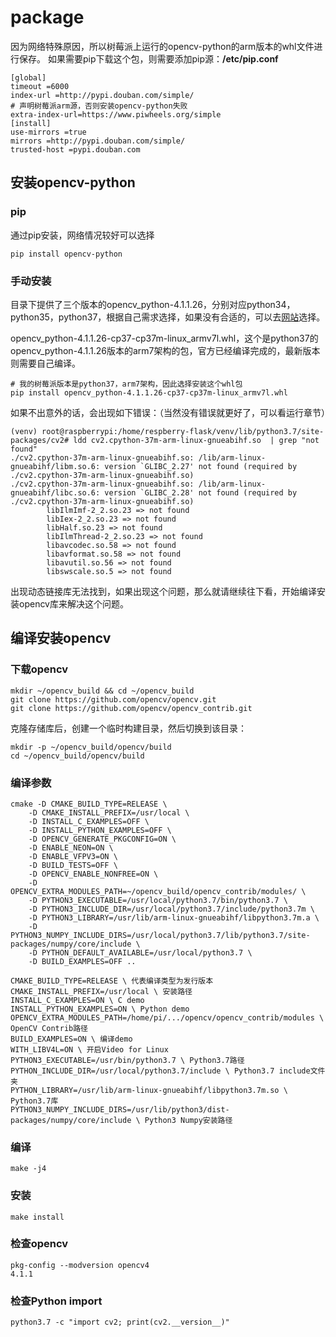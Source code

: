 # package

因为网络特殊原因，所以树莓派上运行的opencv-python的arm版本的whl文件进行保存。
如果需要pip下载这个包，则需要添加pip源：**/etc/pip.conf**

```shell script
[global]
timeout =6000
index-url =http://pypi.douban.com/simple/
# 声明树莓派arm源，否则安装opencv-python失败
extra-index-url=https://www.piwheels.org/simple
[install]
use-mirrors =true
mirrors =http://pypi.douban.com/simple/
trusted-host =pypi.douban.com
```
## 安装opencv-python

### pip

通过pip安装，网络情况较好可以选择

```shell script
pip install opencv-python
```
### 手动安装

目录下提供了三个版本的opencv_python-4.1.1.26，分别对应python34，python35，python37，根据自己需求选择，如果没有合适的，可以去[网站](https://www.piwheels.org/project/opencv-python/)选择。

opencv_python-4.1.1.26-cp37-cp37m-linux_armv7l.whl，这个是python37的opencv_python-4.1.1.26版本的arm7架构的包，官方已经编译完成的，最新版本则需要自己编译。

```shell script
# 我的树莓派版本是python37，arm7架构，因此选择安装这个whl包
pip install opencv_python-4.1.1.26-cp37-cp37m-linux_armv7l.whl
```

如果不出意外的话，会出现如下错误：（当然没有错误就更好了，可以看运行章节）

```shell
(venv) root@raspberrypi:/home/respberry-flask/venv/lib/python3.7/site-packages/cv2# ldd cv2.cpython-37m-arm-linux-gnueabihf.so  | grep "not found"
./cv2.cpython-37m-arm-linux-gnueabihf.so: /lib/arm-linux-gnueabihf/libm.so.6: version `GLIBC_2.27' not found (required by ./cv2.cpython-37m-arm-linux-gnueabihf.so)
./cv2.cpython-37m-arm-linux-gnueabihf.so: /lib/arm-linux-gnueabihf/libc.so.6: version `GLIBC_2.28' not found (required by ./cv2.cpython-37m-arm-linux-gnueabihf.so)
        libIlmImf-2_2.so.23 => not found
        libIex-2_2.so.23 => not found
        libHalf.so.23 => not found
        libIlmThread-2_2.so.23 => not found
        libavcodec.so.58 => not found
        libavformat.so.58 => not found
        libavutil.so.56 => not found
        libswscale.so.5 => not found
```

出现动态链接库无法找到，如果出现这个问题，那么就请继续往下看，开始编译安装opencv库来解决这个问题。

## 编译安装opencv

### 下载opencv

```shell
mkdir ~/opencv_build && cd ~/opencv_build
git clone https://github.com/opencv/opencv.git
git clone https://github.com/opencv/opencv_contrib.git
```

克隆存储库后，创建一个临时构建目录，然后切换到该目录：

```shell
mkdir -p ~/opencv_build/opencv/build
cd ~/opencv_build/opencv/build
```

### 编译参数

```shell
cmake -D CMAKE_BUILD_TYPE=RELEASE \
    -D CMAKE_INSTALL_PREFIX=/usr/local \
    -D INSTALL_C_EXAMPLES=OFF \
    -D INSTALL_PYTHON_EXAMPLES=OFF \
    -D OPENCV_GENERATE_PKGCONFIG=ON \
    -D ENABLE_NEON=ON \
    -D ENABLE_VFPV3=ON \
    -D BUILD_TESTS=OFF \
    -D OPENCV_ENABLE_NONFREE=ON \
    -D OPENCV_EXTRA_MODULES_PATH=~/opencv_build/opencv_contrib/modules/ \
    -D PYTHON3_EXECUTABLE=/usr/local/python3.7/bin/python3.7 \
    -D PYTHON3_INCLUDE_DIR=/usr/local/python3.7/include/python3.7m \
    -D PYTHON3_LIBRARY=/usr/lib/arm-linux-gnueabihf/libpython3.7m.a \
    -D PYTHON3_NUMPY_INCLUDE_DIRS=/usr/local/python3.7/lib/python3.7/site-packages/numpy/core/include \
    -D PYTHON_DEFAULT_AVAILABLE=/usr/local/python3.7 \
    -D BUILD_EXAMPLES=OFF ..

CMAKE_BUILD_TYPE=RELEASE \ 代表编译类型为发行版本
CMAKE_INSTALL_PREFIX=/usr/local \ 安装路径
INSTALL_C_EXAMPLES=ON \ C demo
INSTALL_PYTHON_EXAMPLES=ON \ Python demo
OPENCV_EXTRA_MODULES_PATH=/home/pi/.../opencv/opencv_contrib/modules \ OpenCV Contrib路径
BUILD_EXAMPLES=ON \ 编译demo
WITH_LIBV4L=ON \ 开启Video for Linux
PYTHON3_EXECUTABLE=/usr/bin/python3.7 \ Python3.7路径
PYTHON_INCLUDE_DIR=/usr/local/python3.7/include \ Python3.7 include文件夹
PYTHON_LIBRARY=/usr/lib/arm-linux-gnueabihf/libpython3.7m.so \ Python3.7库
PYTHON3_NUMPY_INCLUDE_DIRS=/usr/lib/python3/dist-packages/numpy/core/include \ Python3 Numpy安装路径
```

### 编译

```shell
make -j4
```

### 安装

```shell
make install
```

### 检查opencv

```shell
pkg-config --modversion opencv4
4.1.1
```

### 检查Python import

```shell
python3.7 -c "import cv2; print(cv2.__version__)"
```

